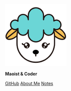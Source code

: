 <img style="max-width:200px" src="/img/logo.png" data-origin="img/logo.png" alt="Logo.png">

**Maoist & Coder**

[GitHub](https://github.com/CNYuYang/)  [About Me](#about-me) [Notes](notes.md) 

